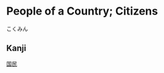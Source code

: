 # People of a Country; Citizens
こくみん

## Kanji
[国](../Kanji/kanji-dict/国.md)[民](../Kanji/kanji-dict/民.md)